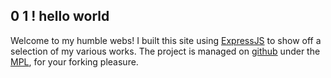 ## 0 1 ! hello world

Welcome to my humble webs! I built this site using [ExpressJS](//expressjs.com/) to show off a selection of my various works. The project is managed on [github](//github.com/d4goxn/abstractgoo) under the [MPL](//www.mozilla.org/MPL/), for your forking pleasure.
